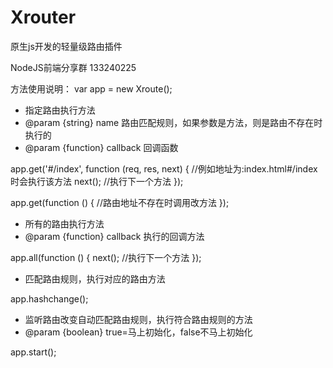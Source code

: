 # Xrouter
原生js开发的轻量级路由插件

NodeJS前端分享群 133240225


方法使用说明：
var app = new Xroute();


 * 指定路由执行方法
 * @param {string} name     路由匹配规则，如果参数是方法，则是路由不存在时执行的
 * @param {function} callback 回调函数

app.get('#/index', function (req, res, next) {
  //例如地址为:index.html#/index 时会执行该方法
  next(); //执行下一个方法
});

app.get(function () {
  //路由地址不存在时调用改方法
});


 * 所有的路由执行方法
 * @param {function} callback 执行的回调方法

app.all(function () {
  next(); //执行下一个方法
});


 * 匹配路由规则，执行对应的路由方法

app.hashchange();


 * 监听路由改变自动匹配路由规则，执行符合路由规则的方法
 * @param {boolean} true=马上初始化，false不马上初始化

app.start();
